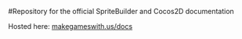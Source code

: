 #Repository for the official SpriteBuilder and Cocos2D documentation

Hosted here: [makegameswith.us/docs](https://www.makegameswith.us/docs/)